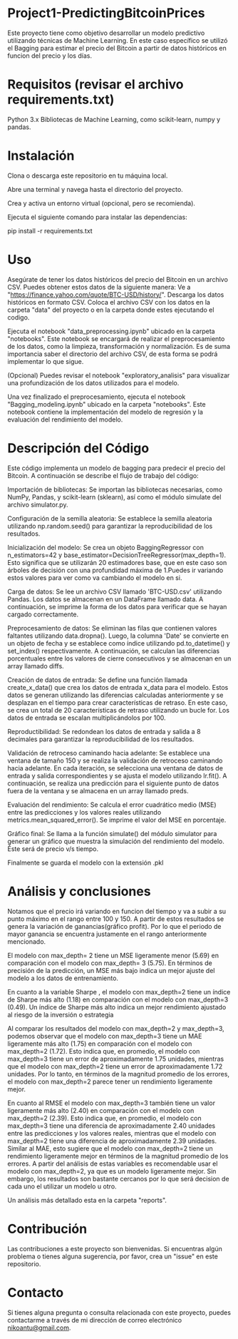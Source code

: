 # Project1-PredictingBitcoinPrices
Este proyecto tiene como objetivo desarrollar un modelo predictivo utilizando técnicas de Machine Learning. En este caso específico se utilizó el Bagging para estimar el precio del Bitcoin a partir de datos históricos en funcion del precio y los días.

# Requisitos (revisar el archivo requirements.txt)

Python 3.x
Bibliotecas de Machine Learning, como scikit-learn, numpy y pandas.

# Instalación

Clona o descarga este repositorio en tu máquina local.

Abre una terminal y navega hasta el directorio del proyecto.

Crea y activa un entorno virtual (opcional, pero se recomienda).

Ejecuta el siguiente comando para instalar las dependencias:

pip install -r requirements.txt

# Uso

Asegúrate de tener los datos históricos del precio del Bitcoin en un archivo CSV. Puedes obtener estos datos de la siguiente manera:
Ve a "https://finance.yahoo.com/quote/BTC-USD/history/".
Descarga los datos históricos en formato CSV.
Coloca el archivo CSV con los datos en la carpeta "data" del proyecto o en la carpeta donde estes ejecutando el codigo.

Ejecuta el notebook "data_preprocessing.ipynb" ubicado en la carpeta "notebooks". Este notebook se encargará de realizar el preprocesamiento de los datos, como la limpieza, transformación y normalización. Es de suma importancia saber el directorio del archivo CSV, de esta forma se podrá implementar lo que sigue.

(Opcional)
Puedes revisar el notebook "exploratory_analisis" para visualizar una profundización de los datos utilizados para el modelo. 
    
Una vez finalizado el preprocesamiento, ejecuta el notebook "Bagging_modeling.ipynb" ubicado en la carpeta "notebooks". Este notebook contiene la implementación del modelo de regresión y la evaluación del rendimiento del modelo.


# Descripción del Código

Este código implementa un modelo de bagging para predecir el precio del Bitcoin. A continuación se describe el flujo de trabajo del código:

Importación de bibliotecas: Se importan las bibliotecas necesarias, como NumPy, Pandas, y scikit-learn (sklearn), así como el módulo simulate del archivo simulator.py.

Configuración de la semilla aleatoria: Se establece la semilla aleatoria utilizando np.random.seed() para garantizar la reproducibilidad de los resultados.

Inicialización del modelo: Se crea un objeto BaggingRegressor con n_estimators=42 y base_estimator=DecisionTreeRegressor(max_depth=1). Esto significa que se utilizarán 20 estimadores base, que en este caso son árboles de decisión con una profundidad máxima de 1.Puedes ir variando estos valores para ver como va cambiando el modelo en si.

Carga de datos: Se lee un archivo CSV llamado 'BTC-USD.csv' utilizando Pandas. Los datos se almacenan en un DataFrame llamado data. A continuación, se imprime la forma de los datos para verificar que se hayan cargado correctamente.

Preprocesamiento de datos: Se eliminan las filas que contienen valores faltantes utilizando data.dropna(). Luego, la columna 'Date' se convierte en un objeto de fecha y se establece como índice utilizando pd.to_datetime() y set_index() respectivamente. A continuación, se calculan las diferencias porcentuales entre los valores de cierre consecutivos y se almacenan en un array llamado diffs.

Creación de datos de entrada: Se define una función llamada create_x_data() que crea los datos de entrada x_data para el modelo. Estos datos se generan utilizando las diferencias calculadas anteriormente y se desplazan en el tiempo para crear características de retraso. En este caso, se crea un total de 20 características de retraso utilizando un bucle for. Los datos de entrada se escalan multiplicándolos por 100.

Reproductibilidad: Se redondean los datos de entrada y salida a 8 decimales para garantizar la reproducibilidad de los resultados.

Validación de retroceso caminando hacia adelante: Se establece una ventana de tamaño 150 y se realiza la validación de retroceso caminando hacia adelante. En cada iteración, se selecciona una ventana de datos de entrada y salida correspondientes y se ajusta el modelo utilizando lr.fit(). A continuación, se realiza una predicción para el siguiente punto de datos fuera de la ventana y se almacena en un array llamado preds.

Evaluación del rendimiento: Se calcula el error cuadrático medio (MSE) entre las predicciones y los valores reales utilizando metrics.mean_squared_error(). Se imprime el valor del MSE en porcentaje.

Gráfico final: Se llama a la función simulate() del módulo simulator para generar un gráfico que muestra la simulación del rendimiento del modelo. Éste será de precio v/s tiempo.
    
Finalmente se guarda el modelo con la extensión .pkl


# Análisis y conclusiones


Notamos que el precio irá variando en funcion del tiempo y va a subir a su punto máximo en el rango entre 100 y 150. A partir de estos resultados se genera la variación de ganancias(gráfico profit). Por lo que el periodo de mayor ganancia se encuentra justamente en el rango anteriormente mencionado.

El modelo con max_depth= 2 tiene un MSE ligeramente menor (5.69) en comparación con el modelo con max_depth= 3 (5.75). En términos de precisión de la predicción, un MSE más bajo indica un mejor ajuste del modelo a los datos de entrenamiento.

En cuanto a la variable Sharpe , el modelo con max_depth=2 tiene un índice de Sharpe más alto (1.18) en comparación con el modelo con max_depth=3 (0.49). Un índice de Sharpe más alto indica un mejor rendimiento ajustado al riesgo de la inversión o estrategia

Al comparar los resultados del modelo con max_depth=2 y max_depth=3, podemos observar que el modelo con max_depth=3 tiene un MAE ligeramente más alto (1.75) en comparación con el modelo con max_depth=2 (1.72). Esto indica que, en promedio, el modelo con max_depth=3 tiene un error de aproximadamente 1.75 unidades, mientras que el modelo con max_depth=2 tiene un error de aproximadamente 1.72 unidades. Por lo tanto, en términos de la magnitud promedio de los errores, el modelo con max_depth=2 parece tener un rendimiento ligeramente mejor.

En cuanto al RMSE el modelo con max_depth=3 también tiene un valor ligeramente más alto (2.40) en comparación con el modelo con max_depth=2 (2.39). Esto indica que, en promedio, el modelo con max_depth=3 tiene una diferencia de aproximadamente 2.40 unidades entre las predicciones y los valores reales, mientras que el modelo con max_depth=2 tiene una diferencia de aproximadamente 2.39 unidades. Similar al MAE, esto sugiere que el modelo con max_depth=2 tiene un rendimiento ligeramente mejor en términos de la magnitud promedio de los errores.
A partir del análisis de estas variables es recomendable usar el modelo con max_depth=2, ya que es un modelo ligeramente mejor. Sin embargo, los resultados son bastante cercanos por lo que será decision de cada uno el utilizar un modelo u otro.

Un análisis más detallado esta en la carpeta "reports".


# Contribución

Las contribuciones a este proyecto son bienvenidas. Si encuentras algún problema o tienes alguna sugerencia, por favor, crea un "issue" en este repositorio.

# Contacto

Si tienes alguna pregunta o consulta relacionada con este proyecto, puedes contactarme a través de mi dirección de correo electrónico nikoantu@gmail.com.

